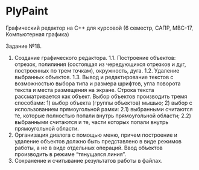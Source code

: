 # PlyPaint
Графический редактор на С++ для курсовой (6 семестр, САПР, МВС-17, Компьютерная графика)

Задание №18.
1. Создание графического редактора.
	1.1. Построение объектов: отрезок, полилиния (состоящая из чередующихся отрезков и дуг, построенных по трем точкам), окружность, дуга.
	1.2. Удаление выбранных объектов. 
	1.3. Вывод и редактирование текстов с возможностью выбора типа и размера шрифтов, угла поворота текста и места размещения на экране. Строка текста рассматривается как объект.
	Выбор объектов производить тремя способами:
		1) выбор объекта (группы объектов) мышью; 
		2) выбор с использованием прямоугольной рамки: 
	2.1) выбранными считаются те, которые полностью попали внутрь прямоугольной области; 
	2.2) выбранными считаются и те, части которых попали внутрь прямоугольной области.
2. Организация диалога с помощью меню, причем построение и удаление объектов должно быть представлено в виде режимов работы, а не в виде отдельных операций. Ввод объектов производить в режиме “тянущаяся линия”.
3. Сохранение и считывание результатов работы в файлах.

